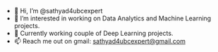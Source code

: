- 👋 Hi, I’m @sathyad4ubcexpert
- 👀 I’m interested in working on Data Analytics and Machine Learning projects.
- 🌱 Currently working couple of Deep Learning projects.
- 📫 Reach me out on gmail: sathyad4ubcexpert@gmail.com

<!---
sathyad4ubcexpert/sathyad4ubcexpert is a ✨ special ✨ repository because its `README.md` (this file) appears on your GitHub profile.
You can click the Preview link to take a look at your changes.
--->
